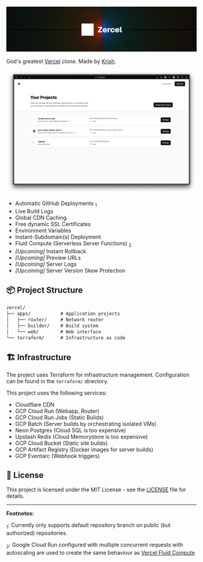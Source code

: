 [![Zercel Banner](static/zercel_banner.png)](https://zercel.dev)

<!-- # [Zercel](https://zercel.dev) -->

God's greatest [Vercel](https://vercel.com) clone. Made by [Krish](https://x.com/n0tkr1sh).

![Zercel Project Screenshot](static/zercel_home.png)


- Automatic GitHub Deployments $_1$
- Live Build Logs
- Global CDN Caching
- Free dynamic SSL Certificates
- Environment Variables
- Instant-Subdomain(s) Deployment
- Fluid Compute (Serverless Server Functions) $_2$
- _[Upcoming]_ Instant Rollback
- _[Upcoming]_ Preview URLs
- _[Upcoming]_ Server Logs
- _[Upcoming]_ Server Version Skew Protection

## 📦 Project Structure

```
zercel/
├── apps/           # Application projects
│   ├── router/     # Network router
│   ├── builder/    # Build system
│   └── web/        # Web interface
└── terraform/      # Infrastructure as code
```

## 🏗️ Infrastructure

The project uses Terraform for infrastructure management. Configuration can be found in the `terraform/` directory.

This project uses the following services:

- Cloudflare CDN
- GCP Cloud Run (Webapp, Router)
- GCP Cloud Run Jobs (Static Builds)
- GCP Batch (Server builds by orchestrating isolated VMs)
- Neon Postgres (Cloud SQL is too expensive)
- Upstash Redis (Cloud Memorystore is too expensive)
- GCP Cloud Bucket (Static site builds)
- GCP Artifact Registry (Docker images for server builds)
- GCP Eventarc (Webhook triggers)

<!-- [Infrastructure Diagram Placeholder] -->

<!-- ## 📱 Applications

[Application Screenshots Placeholder] -->

## 📄 License

This project is licensed under the MIT License - see the [LICENSE](LICENSE) file for details.

---

**Footnotes:**

$_1$: Currently only supports default repository branch on public (but authorized) repositories.

$_2$: Google Cloud Run configured with multiple concurrent requests with autoscaling are used to create the same behaviour as [Vercel Fluid Compute](https://vercel.com/fluid)

